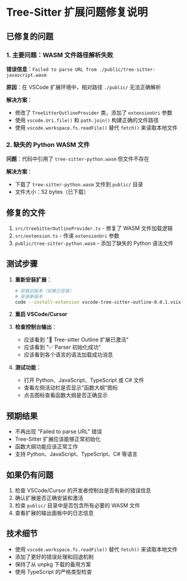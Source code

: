 # Tree-Sitter 扩展问题修复说明

## 已修复的问题

### 1. 主要问题：WASM 文件路径解析失败
**错误信息**：`Failed to parse URL from ./public/tree-sitter-javascript.wasm`

**原因**：在 VSCode 扩展环境中，相对路径 `./public/` 无法正确解析

**解决方案**：
- 修改了 `TreeSitterOutlineProvider` 类，添加了 `extensionUri` 参数
- 使用 `vscode.Uri.file()` 和 `path.join()` 构建正确的文件路径
- 使用 `vscode.workspace.fs.readFile()` 替代 `fetch()` 来读取本地文件

### 2. 缺失的 Python WASM 文件
**问题**：代码中引用了 `tree-sitter-python.wasm` 但文件不存在

**解决方案**：
- 下载了 `tree-sitter-python.wasm` 文件到 `public/` 目录
- 文件大小：52 bytes（已下载）

## 修复的文件

1. `src/treeSitterOutlineProvider.ts` - 修复了 WASM 文件加载逻辑
2. `src/extension.ts` - 传递 `extensionUri` 参数
3. `public/tree-sitter-python.wasm` - 添加了缺失的 Python 语法文件

## 测试步骤

1. **重新安装扩展**：
   ```bash
   # 卸载旧版本（如果已安装）
   # 安装新版本
   code --install-extension vscode-tree-sitter-outline-0.0.1.vsix
   ```

2. **重启 VSCode/Cursor**

3. **检查控制台输出**：
   - 应该看到 "🚀 Tree-sitter Outline 扩展已激活"
   - 应该看到 "✅ Parser 初始化成功"
   - 应该看到各个语言的语法加载成功消息

4. **测试功能**：
   - 打开 Python、JavaScript、TypeScript 或 C# 文件
   - 查看左侧活动栏是否显示"函数大纲"图标
   - 点击图标查看函数大纲是否正确显示

## 预期结果

- 不再出现 "Failed to parse URL" 错误
- Tree-Sitter 扩展应该能够正常初始化
- 函数大纲功能应该正常工作
- 支持 Python、JavaScript、TypeScript、C# 等语言

## 如果仍有问题

1. 检查 VSCode/Cursor 的开发者控制台是否有新的错误信息
2. 确认扩展是否正确安装和激活
3. 检查 `public/` 目录中是否包含所有必要的 WASM 文件
4. 查看扩展的输出面板中的日志信息

## 技术细节

- 使用 `vscode.workspace.fs.readFile()` 替代 `fetch()` 来读取本地文件
- 添加了更好的错误处理和回退机制
- 保持了从 unpkg 下载的备用方案
- 使用 TypeScript 的严格类型检查 